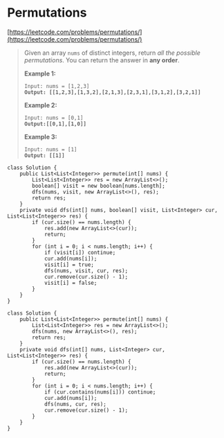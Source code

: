 # Permutations

[https://leetcode.com/problems/permutations/](https://leetcode.com/problems/permutations/)

> Given an array `nums` of distinct integers, return _all the possible permutations_. You can return the answer in **any order**.
>
> &#x20;
>
> **Example 1:**
>
> <pre><code>Input: nums = [1,2,3]
> <strong>Output: [[1,2,3],[1,3,2],[2,1,3],[2,3,1],[3,1,2],[3,2,1]]</strong></code></pre>
>
> **Example 2:**
>
> <pre><code>Input: nums = [0,1]
> <strong>Output:[[0,1],[1,0]]</strong></code></pre>
>
> **Example 3:**
>
> <pre><code>Input: nums = [1]
> <strong>Output: [[1]]</strong></code></pre>

```
class Solution {
    public List<List<Integer>> permute(int[] nums) {
        List<List<Integer>> res = new ArrayList<>();
        boolean[] visit = new boolean[nums.length];
        dfs(nums, visit, new ArrayList<>(), res);
        return res;
    }
    private void dfs(int[] nums, boolean[] visit, List<Integer> cur, List<List<Integer>> res) {
        if (cur.size() == nums.length) {
            res.add(new ArrayList<>(cur));
            return;
        }
        for (int i = 0; i < nums.length; i++) {
            if (visit[i]) continue;
            cur.add(nums[i]);
            visit[i] = true;
            dfs(nums, visit, cur, res);
            cur.remove(cur.size() - 1);
            visit[i] = false;
        }
    }
}
```

```
class Solution {
    public List<List<Integer>> permute(int[] nums) {
        List<List<Integer>> res = new ArrayList<>();
        dfs(nums, new ArrayList<>(), res);
        return res;
    }
    private void dfs(int[] nums, List<Integer> cur, List<List<Integer>> res) {
        if (cur.size() == nums.length) {
            res.add(new ArrayList<>(cur));
            return;
        }
        for (int i = 0; i < nums.length; i++) {
            if (cur.contains(nums[i])) continue;
            cur.add(nums[i]);
            dfs(nums, cur, res);
            cur.remove(cur.size() - 1);
        }
    }
}
```
